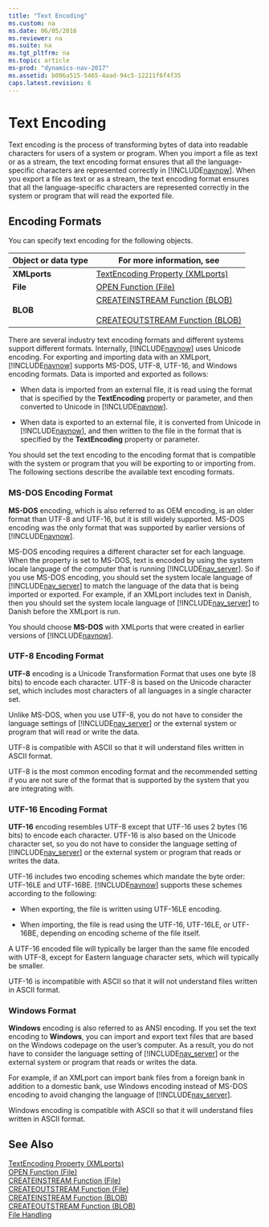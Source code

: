 ```yaml
---
title: "Text Encoding"
ms.custom: na
ms.date: 06/05/2016
ms.reviewer: na
ms.suite: na
ms.tgt_pltfrm: na
ms.topic: article
ms-prod: "dynamics-nav-2017"
ms.assetid: b006a515-5465-4aad-94c5-12211f6f4f35
caps.latest.revision: 6
---
```

# Text Encoding
Text encoding is the process of transforming bytes of data into readable characters for users of a system or program. When you import a file as text or as a stream, the text encoding format ensures that all the language\-specific characters are represented correctly in [!INCLUDE[navnow](includes/navnow_md.md)]. When you export a file as text or as a stream, the text encoding format ensures that all the language\-specific characters are represented correctly in the system or program that will read the exported file.  
  
## Encoding Formats  
 You can specify text encoding for the following objects.  
  
|Object or data type|For more information, see|  
|-------------------------|-------------------------------|  
|**XMLports**|[TextEncoding Property \(XMLports\)](TextEncoding-Property--XMLports-.md)|  
|**File**|[OPEN Function \(File\)](OPEN-Function--File-.md)|  
|**BLOB**|[CREATEINSTREAM Function \(BLOB\)](CREATEINSTREAM-Function--BLOB-.md)<br /><br /> [CREATEOUTSTREAM Function \(BLOB\)](CREATEOUTSTREAM-Function--BLOB-.md)|  
  
 There are several industry text encoding formats and different systems support different formats. Internally, [!INCLUDE[navnow](includes/navnow_md.md)] uses Unicode encoding. For exporting and importing data with an XMLport, [!INCLUDE[navnow](includes/navnow_md.md)] supports MS\-DOS, UTF\-8, UTF\-16, and Windows encoding formats. Data is imported and exported as follows:  
  
-   When data is imported from an external file, it is read using the format that is specified by the **TextEncoding** property or parameter, and then converted to Unicode in [!INCLUDE[navnow](includes/navnow_md.md)].  
  
-   When data is exported to an external file, it is converted from Unicode in [!INCLUDE[navnow](includes/navnow_md.md)], and then written to the file in the format that is specified by the **TextEncoding** property or parameter.  
  
 You should set the text encoding to the encoding format that is compatible with the system or program that you will be exporting to or importing from. The following sections describe the available text encoding formats.  
  
### MS\-DOS Encoding Format  
 **MS\-DOS** encoding, which is also referred to as OEM encoding, is an older format than UTF\-8 and UTF\-16, but it is still widely supported. MS\-DOS encoding was the only format that was supported by earlier versions of [!INCLUDE[navnow](includes/navnow_md.md)].  
  
 MS\-DOS encoding requires a different character set for each language. When the property is set to MS\-DOS, text is encoded by using the system locale language of the computer that is running [!INCLUDE[nav_server](includes/nav_server_md.md)]. So if you use MS\-DOS encoding, you should set the system locale language of [!INCLUDE[nav_server](includes/nav_server_md.md)] to match the language of the data that is being imported or exported. For example, if an XMLport includes text in Danish, then you should set the system locale language of [!INCLUDE[nav_server](includes/nav_server_md.md)] to Danish before the XMLport is run.  
  
 You should choose **MS\-DOS** with XMLports that were created in earlier versions of [!INCLUDE[navnow](includes/navnow_md.md)].  
  
### UTF\-8 Encoding Format  
 **UTF\-8** encoding is a Unicode Transformation Format that uses one byte \(8 bits\) to encode each character. UTF\-8 is based on the Unicode character set, which includes most characters of all languages in a single character set.  
  
 Unlike MS\-DOS, when you use UTF\-8, you do not have to consider the language settings of [!INCLUDE[nav_server](includes/nav_server_md.md)] or the external system or program that will read or write the data.  
  
 UTF\-8 is compatible with ASCII so that it will understand files written in ASCII format.  
  
 UTF\-8 is the most common encoding format and the recommended setting if you are not sure of the format that is supported by the system that you are integrating with.  
  
### UTF\-16 Encoding Format  
 **UTF\-16** encoding resembles UTF\-8 except that UTF\-16 uses 2 bytes \(16 bits\) to encode each character. UTF\-16 is also based on the Unicode character set, so you do not have to consider the language setting of [!INCLUDE[nav_server](includes/nav_server_md.md)] or the external system or program that reads or writes the data.  
  
 UTF\-16 includes two encoding schemes which mandate the byte order: UTF\-16LE and UTF\-16BE. [!INCLUDE[navnow](includes/navnow_md.md)] supports these schemes according to the following:  
  
-   When exporting, the file is written using UTF\-16LE encoding.  
  
-   When importing, the file is read using the UTF\-16, UTF\-16LE, or UTF\-16BE, depending on encoding scheme of the file itself.  
  
 A UTF\-16 encoded file will typically be larger than the same file encoded with UTF\-8, except for Eastern language character sets, which will typically be smaller.  
  
 UTF\-16 is incompatible with ASCII so that it will not understand files written in ASCII format.  
  
### Windows Format  
 **Windows** encoding is also referred to as ANSI encoding. If you set the text encoding to **Windows**, you can import and export text files that are based on the Windows codepage on the user’s computer. As a result, you do not have to consider the language setting of [!INCLUDE[nav_server](includes/nav_server_md.md)] or the external system or program that reads or writes the data.  
  
 For example, if an XMLport can import bank files from a foreign bank in addition to a domestic bank, use Windows encoding instead of MS\-DOS encoding to avoid changing the language of [!INCLUDE[nav_server](includes/nav_server_md.md)].  
  
 Windows encoding is compatible with ASCII so that it will understand files written in ASCII format.  
  
## See Also  
 [TextEncoding Property \(XMLports\)](TextEncoding-Property--XMLports-.md)   
 [OPEN Function \(File\)](OPEN-Function--File-.md)   
 [CREATEINSTREAM Function \(File\)](CREATEINSTREAM-Function--File-.md)   
 [CREATEOUTSTREAM Function \(File\)](CREATEOUTSTREAM-Function--File-.md)   
 [CREATEINSTREAM Function \(BLOB\)](CREATEINSTREAM-Function--BLOB-.md)   
 [CREATEOUTSTREAM Function \(BLOB\)](CREATEOUTSTREAM-Function--BLOB-.md)   
 [File Handling](File-Handling.md)